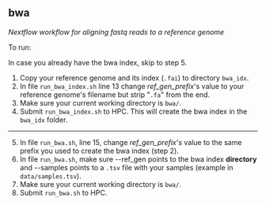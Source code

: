 ## bwa
*Nextflow workflow for aligning fastq reads to a reference genome*

To run:

In case you already have the bwa index, skip to step 5.

1. Copy your reference genome and its index (`.fai`) to directory `bwa_idx`.
2. In file `run_bwa_index.sh` line 13 change *ref_gen_prefix*'s value to your reference genome's filename but strip "`.fa`" from the end.
3. Make sure your current working directory is `bwa/`.
4. Submit `run_bwa_index.sh` to HPC. This will create the bwa index in the `bwa_idx` folder.

- - - - - - -

5. In file `run_bwa.sh`, line 15, change *ref_gen_prefix*'s value to the same prefix you used to create the bwa index (step 2).
6. In file `run_bwa.sh`, make sure --ref_gen points to the bwa index **directory** and --samples points to a `.tsv` file with your samples (example in `data/samples.tsv`).
7. Make sure your current working directory is `bwa/`.
8. Submit `run_bwa.sh` to HPC.
